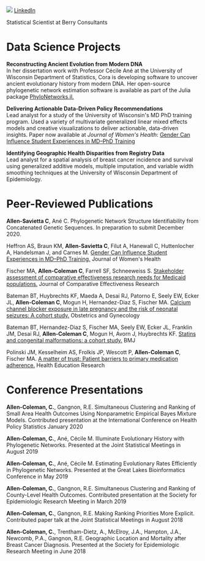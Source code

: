 <img src="https://coraallensavietta.github.io/pic.jpg">
<a href="https://www.linkedin.com/in/cora-allen-savietta/" target="_blank">LinkedIn</a>

Statistical Scientist at Berry Consultants  

# Data Science Projects  
**Reconstructing Ancient Evolution from Modern DNA**  
In her dissertation work with Professor Cécile Ané at the University of Wisconsin Department of Statistics, Cora is developing software to uncover ancient evolutionary history from modern DNA. Her open-source phylogenetic network estimation software is available as part of the Julia package <a href="https://github.com/crsl4/PhyloNetworks.jl" target="_blank">PhyloNetworks.jl.</a>

**Delivering Actionable Data-Driven Policy Recommendations**  
Lead analyst for a study of the University of Wisconsin's MD PhD training program. Used a variety of multivariate generalized linear mixed effects models and creative visualizations to deliver actionable, data-driven insights. Paper now available at *Journal of Women's Health*: <a href="https://pubmed.ncbi.nlm.nih.gov/32349608/" target="_blank">Gender Can Influence Student Experiences in MD–PhD Training</a>

**Identifying Geographic Health Disparities from Registry Data**  
Lead analyst for a spatial analysis of breast cancer incidence and survival using generalized additive models, multiple imputation, and variable width smoothing techniques at the University of Wisconsin Department of Epidemiology.

# Peer-Reviewed Publications  
**Allen-Savietta C**, Ané C. Phylogenetic Network Structure Identifiability from
Concatenated Genetic Sequences. In preparation to submit December 2020.  

Heffron AS, Braun KM, **Allen-Savietta C**, Filut A, Hanewall C, Huttenlocher A, Handelsman J, and Carnes M. <a href="https://www.liebertpub.com/doi/abs/10.1089/jwh.2019.8094" target="_blank">Gender Can Influence Student Experiences in MD–PhD Training.</a> Journal of Women's Health  

Fischer MA, **Allen-Coleman C**, Farrell SF, Schneeweiss S. <a href="https://pubmed.ncbi.nlm.nih.gov/26388438/" target="_blank">Stakeholder assessment of comparative effectiveness research needs for Medicaid
populations.</a> Journal of Comparative Effectiveness Research  

Bateman BT, Huybrechts KF, Maeda A, Desai RJ, Patorno E, Seely EW, Ecker JL, **Allen-Coleman C**, Mogun H, Hernandez-Diaz S, Fischer MA. <a href="https://pubmed.ncbi.nlm.nih.gov/26241414/" target="_blank">Calcium channel blocker exposure in late pregnancy and the risk of neonatal seizures: A cohort
study.</a> Obstetrics and Gynecology  

Bateman BT, Hernandez-Diaz S, Fischer MA, Seely EW, Ecker JL, Franklin JM, Desai RJ, **Allen-Coleman C**, Mogun H, Avorn J, Huybrechts KF. <a href="https://www.bmj.com/content/350/bmj.h1035" target="_blank">Statins and congenital malformations: a cohort study.</a> BMJ  

Polinski JM, Kesselheim AS, Frolkis JP, Wescott P, **Allen-Coleman C**, Fischer MA. <a href="https://pubmed.ncbi.nlm.nih.gov/24838119/" target="_blank">A matter of trust: Patient barriers to primary medication adherence.</a> Health Education Research  

# Conference Presentations  
**Allen-Coleman, C.**, Gangnon, R.E. Simultaneous Clustering and Ranking of Small Area Health Outcomes Using Nonparametric Empirical Bayes Mixture Models. Contributed presentation at the International Conference on Health Policy Statistics January 2020  

**Allen-Coleman, C.**, Ané, Cécile M. Illuminate Evolutionary History with Phylogenetic Networks. Presented at the Joint Statistical Meetings in August 2019  

**Allen-Coleman, C.**, Ané, Cécile M. Estimating Evolutionary Rates Efficiently in Phylogenetic Networks. Presented at the Great Lakes Bioinformatics Conference in May 2019  

**Allen-Coleman, C.**, Gangnon, R.E. Simultaneous Clustering and Ranking of County-Level Health Outcomes. Contributed presentation at the Society for Epidemiologic Research Meeting in March 2019  

**Allen-Coleman, C.**, Gangnon, R.E. Making Ranking Priorities More Explicit. Contributed paper talk at the Joint Statistical Meetings in August 2018  

**Allen-Coleman, C.**, Trentham-Dietz, A., McElroy, J.A., Hampton, J.A., Newcomb, P.A., Gangnon, R.E. Geographic Location and Mortality after Breast Cancer Diagnosis. Presented at the Society for Epidemiologic Research Meeting in June 2018  
